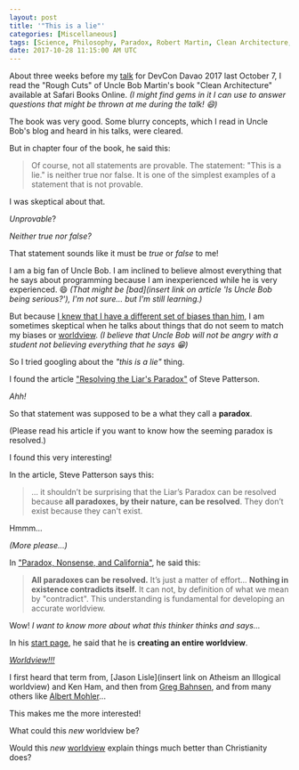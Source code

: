```yaml
---
layout: post
title: '"This is a lie"'
categories: [Miscellaneous]
tags: [Science, Philosophy, Paradox, Robert Martin, Clean Architecture, Steve Patterson, Jason Lisle, Greg Bahnsen, Albert Mohler, Worldview]
date: 2017-10-28 11:15:00 AM UTC
---
```


<!-- October 28, 2017 07:15:00 PM Philippine Time -->

About three weeks before my [talk](/2017/10/08/clean-architecture-and-tdd-devcon-davao-2017) for DevCon Davao 2017 last October 7, I read the "Rough Cuts" of Uncle Bob Martin's book "Clean Architecture" available at Safari Books Online. _(I might find gems in it I can use to answer questions that might be thrown at me during the talk! :smile:)_

The book was very good. Some blurry concepts, which I read in Uncle Bob's blog and heard in his talks, were cleared.

But in chapter four of the book, he said this:

> Of course, not all statements are provable. The statement: "This is a lie." is neither true nor false. It is one of the simplest examples of a statement that is not provable.

I was skeptical about that.

_Unprovable_? 

<!--more-->

_Neither true nor false?_

That statement sounds like it must be _true_ or _false_ to me!

I am a big fan of Uncle Bob. I am inclined to believe almost everything that he says about programming because I am inexperienced while he is very experienced. :smile: _(That might be [bad](insert link on article 'Is Uncle Bob being serious?'), I'm not sure... but I'm still learning.)_

But because [I knew that I have a different set of biases than him](/2017/04/15/agility-and-architecture-by-uncle-bob-martin-oop-2015-keynote), I am sometimes skeptical when he talks about things that do not seem to match my biases or [worldview](http://www.defendingthebible.org/worldviews.html). _(I believe that Uncle Bob will not be angry with a student not believing everything that he says :grin:)_

So I tried googling about the _"this is a lie"_ thing.

I found the article ["Resolving the Liar's Paradox"](http://steve-patterson.com/resolving-the-liars-paradox/) of Steve Patterson.

_Ahh!_ 

So that statement was supposed to be a what they call a **paradox**.

(Please read his article if you want to know how the seeming paradox is resolved.)

I found this very interesting!

In the article, Steve Patterson says this:

> ... it shouldn’t be surprising that the Liar’s Paradox can be resolved because **all paradoxes, by their nature, can be resolved**. They don’t exist because they can't exist.

Hmmm...

_(More please...)_

In ["Paradox, Nonsense, and California"](http://steve-patterson.com/paradox-nonsense-california/), he said this:

> **All paradoxes can be resolved.** It’s just a matter of effort... **Nothing in existence contradicts itself.** It can not, by definition of what we mean by "contradict". This understanding is fundamental for developing an accurate worldview.

Wow! _I want to know more about what this thinker thinks and says..._

In his [start page](http://steve-patterson.com/start/), he said that he is **creating an entire worldview**.

[_Worldview!!!_](http://www.defendingthebible.org/worldviews.html)

I first heard that term from, [Jason Lisle](insert link on Atheism an Illogical worldview) and Ken Ham, and then from [Greg Bahnsen](http://www.datpostmil.com/the-great-debate-greg-bahnsen-vs-gordon-stein/), and from many others like [Albert Mohler](http://www.albertmohler.com/2016/10/27/will-live-now-francis-schaeffers-live-40-years/)...

This makes me the more interested!

What could this _new_ worldview be?

Would this _new_ [worldview](http://www.defendingthebible.org/worldviews.html) explain things much better than Christianity does?
